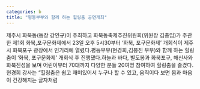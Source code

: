```yaml
---
categories: b
title: "평등부부와 함께 하는 힐링춤 공연개최"
---
```

제주시 화북동(동장 강인규)이 주최하고 화북동축제추진위원회(위원장 김충임)가 주관한 제1회 화북,포구문화제에서 23일 오후 5시30부터 ‘화북, 포구문화제’ 개회식이 제주시 화북포구 광장에서 인기리에 열렸다.평등부부(현경희,김봉진 부부)와 함께 하는 힐링춤이 ‘화북, 포구문화제’ 개회식 후 진행됐다.하늘과 바다, 별도봉과 화북포구, 해신사와 화북진성을 보며 어린이부터 70대까지 다양한 분들 20여명 참여하여 힐링춤을 즐겼다.현경희 강사는 “힐링춤은 쉽고 재미있어서 누구나 할 수 있고, 움직이다 보면 몸과 마음이 건강해지는 글자처럼